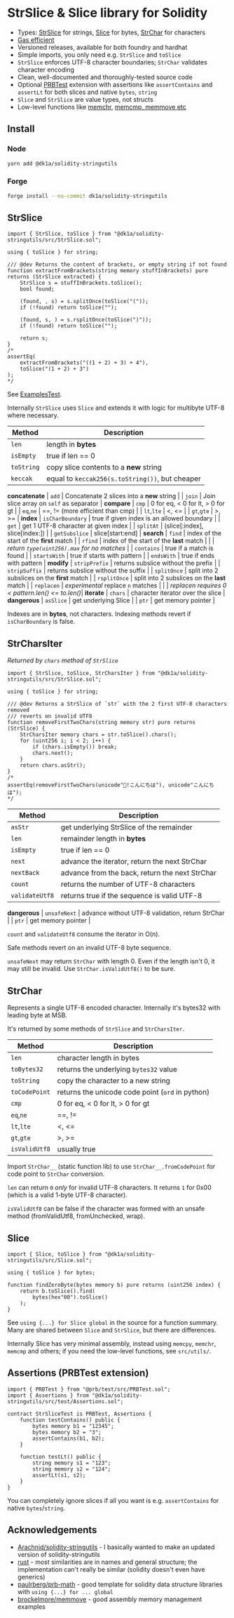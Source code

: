 # StrSlice & Slice library for Solidity

- Types: [StrSlice](src/StrSlice.sol) for strings, [Slice](src/Slice.sol) for bytes, [StrChar](src/StrChar.sol) for characters
- [Gas efficient](https://github.com/dk1a/solidity-stringutils-gas)
- Versioned releases, available for both foundry and hardhat
- Simple imports, you only need e.g. `StrSlice` and `toSlice`
- `StrSlice` enforces UTF-8 character boundaries; `StrChar` validates character encoding
- Clean, well-documented and thoroughly-tested source code
- Optional [PRBTest](https://github.com/paulrberg/prb-test) extension with assertions like `assertContains` and `assertLt` for both slices and native `bytes`, `string`
- `Slice` and `StrSlice` are value types, not structs
- Low-level functions like [memchr](src/utils/memchr.sol), [memcmp, memmove etc](src/utils/mem.sol)

## Install

### Node
```sh
yarn add @dk1a/solidity-stringutils
```

### Forge
```sh
forge install --no-commit dk1a/solidity-stringutils
```

## StrSlice

```solidity
import { StrSlice, toSlice } from "@dk1a/solidity-stringutils/src/StrSlice.sol";

using { toSlice } for string;

/// @dev Returns the content of brackets, or empty string if not found
function extractFromBrackets(string memory stuffInBrackets) pure returns (StrSlice extracted) {
    StrSlice s = stuffInBrackets.toSlice();
    bool found;

    (found, , s) = s.splitOnce(toSlice("("));
    if (!found) return toSlice("");

    (found, s, ) = s.rsplitOnce(toSlice(")"));
    if (!found) return toSlice("");

    return s;
}
/*
assertEq(
    extractFromBrackets("((1 + 2) + 3) + 4"),
    toSlice("(1 + 2) + 3")
);
*/
```

See [ExamplesTest](test/Examples.t.sol).

Internally `StrSlice` uses `Slice` and extends it with logic for multibyte UTF-8 where necessary.

| Method           | Description                                      |
| ---------------- | ------------------------------------------------ |
| `len`            | length in **bytes**                              |
| `isEmpty`        | true if len == 0                                 |
| `toString`       | copy slice contents to a **new** string          |
| `keccak`         | equal to `keccak256(s.toString())`, but cheaper  |
**concatenate**
| `add`            | Concatenate 2 slices into a **new** string       |
| `join`           | Join slice array on `self` as separator          |
**compare**
| `cmp`            | 0 for eq, < 0 for lt, > 0 for gt                 |
| `eq`,`ne`        | ==, !=  (more efficient than cmp)                |
| `lt`,`lte`       | <, <=                                            |
| `gt`,`gte`       | >, >=                                            |
**index**
| `isCharBoundary` | true if given index is an allowed boundary       |
| `get`            | get 1 UTF-8 character at given index             |
| `splitAt`        | (slice[:index], slice[index:])                   |
| `getSubslice`    | slice[start:end]                                 |
**search**
| `find`           | index of the start of the **first** match        |
| `rfind`          | index of the start of the **last** match         |
|                  | *return `type(uint256).max` for no matches*      |
| `contains`       | true if a match is found                         |
| `startsWith`     | true if starts with pattern                      |
| `endsWith`       | true if ends with pattern                        |
**modify**
| `stripPrefix`    | returns subslice without the prefix              |
| `stripSuffix`    | returns subslice without the suffix              |
| `splitOnce`      | split into 2 subslices on the **first** match    |
| `rsplitOnce`     | split into 2 subslices on the **last** match     |
| `replacen`       | *experimental* replace `n` matches               |
|                  | *replacen requires 0 < pattern.len() <= to.len()*|
**iterate**
| `chars`          | character iterator over the slice                |
**dangerous**
| `asSlice`        | get underlying Slice                             |
| `ptr`            | get memory pointer                               |

Indexes are in **bytes**, not characters. Indexing methods revert if `isCharBoundary` is false.

## StrCharsIter

*Returned by `chars` method of `StrSlice`*

```solidity
import { StrSlice, toSlice, StrCharsIter } from "@dk1a/solidity-stringutils/src/StrSlice.sol";

using { toSlice } for string;

/// @dev Returns a StrSlice of `str` with the 2 first UTF-8 characters removed
/// reverts on invalid UTF8
function removeFirstTwoChars(string memory str) pure returns (StrSlice) {
    StrCharsIter memory chars = str.toSlice().chars();
    for (uint256 i; i < 2; i++) {
        if (chars.isEmpty()) break;
        chars.next();
    }
    return chars.asStr();
}
/*
assertEq(removeFirstTwoChars(unicode"📎!こんにちは"), unicode"こんにちは");
*/
```

| Method           | Description                                      |
| ---------------- | ------------------------------------------------ |
| `asStr`          | get underlying StrSlice of the remainder         |
| `len`            | remainder length in **bytes**                    |
| `isEmpty`        | true if len == 0                                 |
| `next`           | advance the iterator, return the next StrChar    |
| `nextBack`       | advance from the back, return the next StrChar   |
| `count`          | returns the number of UTF-8 characters           |
| `validateUtf8`   | returns true if the sequence is valid UTF-8      |
**dangerous**
| `unsafeNext`     | advance without UTF-8 validation, return StrChar |
| `ptr`            | get memory pointer                               |

`count` and `validateUtf8` consume the iterator in O(n).

Safe methods revert on an invalid UTF-8 byte sequence.

`unsafeNext` may return `StrChar` with length 0. Even if the length isn't 0, it may still be invalid. Use `StrChar.isValidUtf8()` to be sure.

## StrChar

Represents a single UTF-8 encoded character.
Internally it's bytes32 with leading byte at MSB.

It's returned by some methods of `StrSlice` and `StrCharsIter`.

| Method           | Description                                      |
| ---------------- | ------------------------------------------------ |
| `len`            | character length in bytes                        |
| `toBytes32`      | returns the underlying `bytes32` value           |
| `toString`       | copy the character to a new string               |
| `toCodePoint`    | returns the unicode code point (`ord` in python) |
| `cmp`            | 0 for eq, < 0 for lt, > 0 for gt                 |
| `eq`,`ne`        | ==, !=                                           |
| `lt`,`lte`       | <, <=                                            |
| `gt`,`gte`       | >, >=                                            |
| `isValidUtf8`    | usually true                                     |

Import `StrChar__` (static function lib) to use `StrChar__.fromCodePoint` for code point to `StrChar` conversion.

`len` can return `0` *only* for invalid UTF-8 characters. It returns `1` for 0x00 (which is a valid 1-byte UTF-8 character).

`isValidUtf8` can be false if the character was formed with an unsafe method (fromValidUtf8, fromUnchecked, wrap).

## Slice

```solidity
import { Slice, toSlice } from "@dk1a/solidity-stringutils/src/Slice.sol";

using { toSlice } for bytes;

function findZeroByte(bytes memory b) pure returns (uint256 index) {
    return b.toSlice().find(
        bytes(hex"00").toSlice()
    );
}
```

See `using {...} for Slice global` in the source for a function summary. Many are shared between `Slice` and `StrSlice`, but there are differences.

Internally Slice has very minimal assembly, instead using `memcpy`, `memchr`, `memcmp` and others; if you need the low-level functions, see `src/utils/`.

## Assertions (PRBTest extension)

```solidity
import { PRBTest } from "@prb/test/src/PRBTest.sol";
import { Assertions } from "@dk1a/solidity-stringutils/src/test/Assertions.sol";

contract StrSliceTest is PRBTest, Assertions {
    function testContains() public {
        bytes memory b1 = "12345";
        bytes memory b2 = "3";
        assertContains(b1, b2);
    }

    function testLt() public {
        string memory s1 = "123";
        string memory s2 = "124";
        assertLt(s1, s2);
    }
}
```

You can completely ignore slices if all you want is e.g. `assertContains` for native `bytes`/`string`.

## Acknowledgements
- [Arachnid/solidity-stringutils](https://github.com/Arachnid/solidity-stringutils) - I basically wanted to make an updated version of solidity-stringutils
- [rust](https://doc.rust-lang.org/core/index.html) - most similarities are in names and general structure; the implementation can't really be similar (solidity doesn't even have generics)
- [paulrberg/prb-math](https://github.com/paulrberg/prb-math) - good template for solidity data structure libraries with `using {...} for ... global`
- [brockelmore/memmove](https://github.com/brockelmore/memmove) - good assembly memory management examples